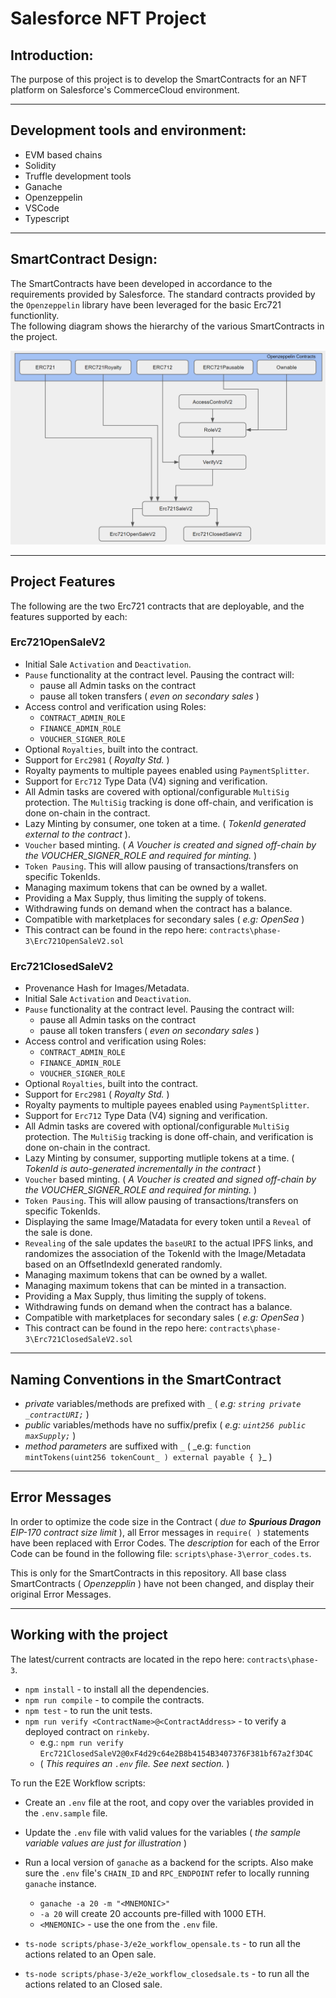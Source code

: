 # Salesforce NFT Project

## Introduction:

The purpose of this project is to develop the SmartContracts for an NFT platform on Salesforce's CommerceCloud environment.

<hr>

## Development tools and environment:

- EVM based chains
- Solidity
- Truffle development tools
- Ganache
- Openzeppelin
- VSCode
- Typescript

<hr>

## SmartContract Design:

The SmartContracts have been developed in accordance to the requirements provided by Salesforce. The standard contracts provided by the `Openzeppelin` library have been leveraged for the basic Erc721 functionlity.  
The following diagram shows the hierarchy of the various SmartContracts in the project.

<p align="center">
  <img src="resources/SmartContract_Hierarchy.png" width="800">
</p>

<hr>

## Project Features

The following are the two Erc721 contracts that are deployable, and the features supported by each:

### Erc721OpenSaleV2

- Initial Sale `Activation` and `Deactivation`.
- `Pause` functionality at the contract level. Pausing the contract will:
  - pause all Admin tasks on the contract
  - pause all token transfers ( _even on secondary sales_ )
- Access control and verification using Roles:
  - `CONTRACT_ADMIN_ROLE`
  - `FINANCE_ADMIN_ROLE`
  - `VOUCHER_SIGNER_ROLE`
- Optional `Royalties`, built into the contract.
- Support for `Erc2981` ( _Royalty Std._ )
- Royalty payments to multiple payees enabled using `PaymentSplitter`.
- Support for `Erc712` Type Data (V4) signing and verification.
- All Admin tasks are covered with optional/configurable `MultiSig` protection. The `MultiSig` tracking is done off-chain, and verification is done on-chain in the contract.
- Lazy Minting by consumer, one token at a time. ( _TokenId generated external to the contract_ ).
- `Voucher` based minting. ( _A Voucher is created and signed off-chain by the VOUCHER_SIGNER_ROLE and required for minting._ )
- `Token Pausing`. This will allow pausing of transactions/transfers on specific TokenIds.
- Managing maximum tokens that can be owned by a wallet.
- Providing a Max Supply, thus limiting the supply of tokens.
- Withdrawing funds on demand when the contract has a balance.
- Compatible with marketplaces for secondary sales ( _e.g: OpenSea_ )
- This contract can be found in the repo here: `contracts\phase-3\Erc721OpenSaleV2.sol`

### Erc721ClosedSaleV2

- Provenance Hash for Images/Metadata.
- Initial Sale `Activation` and `Deactivation`.
- `Pause` functionality at the contract level. Pausing the contract will:
  - pause all Admin tasks on the contract
  - pause all token transfers ( _even on secondary sales_ )
- Access control and verification using Roles:
  - `CONTRACT_ADMIN_ROLE`
  - `FINANCE_ADMIN_ROLE`
  - `VOUCHER_SIGNER_ROLE`
- Optional `Royalties`, built into the contract.
- Support for `Erc2981` ( _Royalty Std._ )
- Royalty payments to multiple payees enabled using `PaymentSplitter`.
- Support for `Erc712` Type Data (V4) signing and verification.
- All Admin tasks are covered with optional/configurable `MultiSig` protection. The `MultiSig` tracking is done off-chain, and verification is done on-chain in the contract.
- Lazy Minting by consumer, supporting mutliple tokens at a time. ( _TokenId is auto-generated incrementally in the contract_ )
- `Voucher` based minting. ( _A Voucher is created and signed off-chain by the VOUCHER_SIGNER_ROLE and required for minting._ )
- `Token Pausing`. This will allow pausing of transactions/transfers on specific TokenIds.
- Displaying the same Image/Matadata for every token until a `Reveal` of the sale is done.
- `Revealing` of the sale updates the `baseURI` to the actual IPFS links, and randomizes the association of the TokenId with the Image/Metadata based on an OffsetIndexId generated randomly.
- Managing maximum tokens that can be owned by a wallet.
- Managing maximum tokens that can be minted in a transaction.
- Providing a Max Supply, thus limiting the supply of tokens.
- Withdrawing funds on demand when the contract has a balance.
- Compatible with marketplaces for secondary sales ( _e.g: OpenSea_ )
- This contract can be found in the repo here: `contracts\phase-3\Erc721ClosedSaleV2.sol`

<hr>

## Naming Conventions in the SmartContract

- _private_ variables/methods are prefixed with `_` ( _e.g: `string private _contractURI;`_ )
- _public_ variables/methods have no suffix/prefix ( _e.g: `uint256 public maxSupply;`_ )
- _method parameters_ are suffixed with `_` ( _e.g: `function mintTokens(uint256 tokenCount_ ) external payable { }`\_ )

<hr>

## Error Messages

In order to optimize the code size in the Contract ( _due to **Spurious Dragon** EIP-170 contract size limit_ ), all Error messages in `require( )` statements have been replaced with Error Codes. The _description_ for each of the Error Code can be found in the following file:
`scripts\phase-3\error_codes.ts`.

This is only for the SmartContracts in this repository. All base class SmartContracts ( _Openzepplin_ ) have not been changed, and display their original Error Messages.

<hr>

## Working with the project

The latest/current contracts are located in the repo here: `contracts\phase-3`.

- `npm install` - to install all the dependencies.
- `npm run compile` - to compile the contracts.
- `npm test` - to run the unit tests.
- `npm run verify <ContractName>@<ContractAddress>` - to verify a deployed contract on `rinkeby`.
  - e.g.: `npm run verify Erc721ClosedSaleV2@0xF4d29c64e2B8b4154B3407376F381bf67a2f3D4C`
  - ( _This requires an `.env` file. See next section._ )

To run the E2E Workflow scripts:

- Create an `.env` file at the root, and copy over the variables provided in the `.env.sample` file.
- Update the `.env` file with valid values for the variables ( _the sample variable values are just for illustration_ )
- Run a local version of `ganache` as a backend for the scripts. Also make sure the `.env` file's `CHAIN_ID` and `RPC_ENDPOINT` refer to locally running `ganache` instance.

  - `ganache -a 20 -m "<MNEMONIC>"`
  - `-a 20` will create 20 accounts pre-filled with 1000 ETH.
  - `<MNEMONIC>` - use the one from the `.env` file.

- `ts-node scripts/phase-3/e2e_workflow_opensale.ts` - to run all the actions related to an Open sale.
- `ts-node scripts/phase-3/e2e_workflow_closedsale.ts` - to run all the actions related to an Closed sale.
